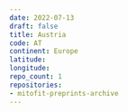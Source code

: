 ```yaml
---
date: 2022-07-13
draft: false
title: Austria
code: AT
continent: Europe
latitude:
longitude:
repo_count: 1
repositories:
- mitofit-preprints-archive
---
```



